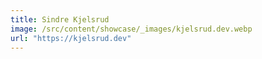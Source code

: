```yaml
---
title: Sindre Kjelsrud
image: /src/content/showcase/_images/kjelsrud.dev.webp
url: "https://kjelsrud.dev"
---
```

